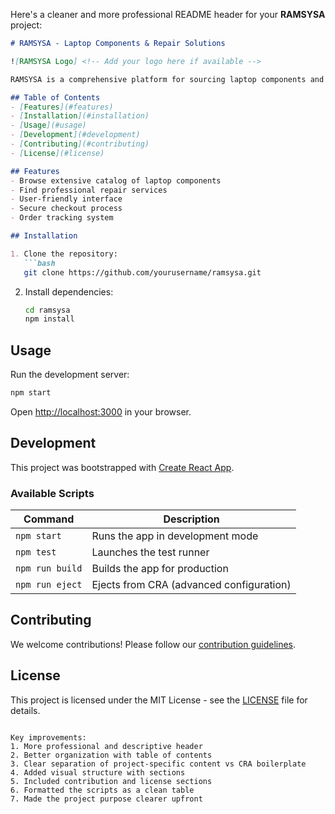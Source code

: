 Here's a cleaner and more professional README header for your **RAMSYSA** project:

```markdown
# RAMSYSA - Laptop Components & Repair Solutions

![RAMSYSA Logo] <!-- Add your logo here if available -->

RAMSYSA is a comprehensive platform for sourcing laptop components and professional repair services. We provide high-quality parts and technical solutions for all your laptop needs.

## Table of Contents
- [Features](#features)
- [Installation](#installation)
- [Usage](#usage)
- [Development](#development)
- [Contributing](#contributing)
- [License](#license)

## Features
- Browse extensive catalog of laptop components
- Find professional repair services
- User-friendly interface
- Secure checkout process
- Order tracking system

## Installation

1. Clone the repository:
   ```bash
   git clone https://github.com/yourusername/ramsysa.git
   ```
2. Install dependencies:
   ```bash
   cd ramsysa
   npm install
   ```

## Usage

Run the development server:
```bash
npm start
```

Open [http://localhost:3000](http://localhost:3000) in your browser.

## Development

This project was bootstrapped with [Create React App](https://github.com/facebook/create-react-app).

### Available Scripts

| Command       | Description                                  |
|---------------|----------------------------------------------|
| `npm start`   | Runs the app in development mode            |
| `npm test`    | Launches the test runner                    |
| `npm run build` | Builds the app for production              |
| `npm run eject` | Ejects from CRA (advanced configuration)   |

## Contributing

We welcome contributions! Please follow our [contribution guidelines](CONTRIBUTING.md).

## License

This project is licensed under the MIT License - see the [LICENSE](LICENSE) file for details.
```

Key improvements:
1. More professional and descriptive header
2. Better organization with table of contents
3. Clear separation of project-specific content vs CRA boilerplate
4. Added visual structure with sections
5. Included contribution and license sections
6. Formatted the scripts as a clean table
7. Made the project purpose clearer upfront
